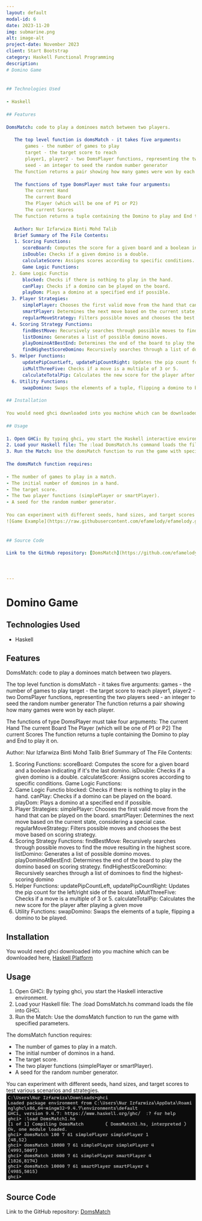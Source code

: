 ```yaml
---
layout: default
modal-id: 6
date: 2023-11-20
img: submarine.png
alt: image-alt
project-date: November 2023
client: Start Bootstrap
category: Haskell Functional Programming
description: 
# Domino Game


## Technologies Used

- Haskell

## Features

DomsMatch: code to play a dominoes match between two players.

   The top level function is domsMatch - it takes five arguments:
       games - the number of games to play
       target - the target score to reach
       player1, player2 - two DomsPlayer functions, representing the two players
       seed - an integer to seed the random number generator
   The function returns a pair showing how many games were won by each player.

   The functions of type DomsPlayer must take four arguments:
       The current Hand
       The current Board
       The Player (which will be one of P1 or P2)
       The current Scores
   The function returns a tuple containing the Domino to play and End to play it on.

   Author: Nur Izfarwiza Binti Mohd Talib
   Brief Summary of The File Contents:
   1. Scoring Functions:
      scoreBoard: Computes the score for a given board and a boolean indicating if it's the last domino.
      isDouble: Checks if a given domino is a double.
      calculateScore: Assigns scores according to specific conditions.
      Game Logic Functions:
  2. Game Logic Functio
      blocked: Checks if there is nothing to play in the hand.
      canPlay: Checks if a domino can be played on the board.
      playDom: Plays a domino at a specified end if possible.
  3. Player Strategies:
      simplePlayer: Chooses the first valid move from the hand that can be played on the board.
      smartPlayer: Determines the next move based on the current state, considering a special case.
      regularMoveStrategy: Filters possible moves and chooses the best move based on scoring strategy.
  4. Scoring Strategy Functions:
      findBestMove: Recursively searches through possible moves to find the move resulting in the highest score.
      listDomino: Generates a list of possible domino moves.
      playDominoAtBestEnd: Determines the end of the board to play the domino based on scoring strategy.
      findHighestScoreDomino: Recursively searches through a list of dominoes to find the highest-scoring domino
  5. Helper Functions:
      updatePipCountLeft, updatePipCountRight: Updates the pip count for the left/right side of the board.
      isMultThreeFive: Checks if a move is a multiple of 3 or 5.
      calculateTotalPip: Calculates the new score for the player after playing a given move
  6. Utility Functions:
      swapDomino: Swaps the elements of a tuple, flipping a domino to be played.

## Installation

You would need ghci downloaded into you machine which can be downloaded here, [Haskell Platform](https://www.haskell.org/downloads/)

## Usage

1. Open GHCi: By typing ghci, you start the Haskell interactive environment.
2. Load your Haskell file: The :load DomsMatch.hs command loads the file into GHCi.
3. Run the Match: Use the domsMatch function to run the game with specified parameters.

The domsMatch function requires:

- The number of games to play in a match.
- The initial number of dominos in a hand.
- The target score.
- The two player functions (simplePlayer or smartPlayer).
- A seed for the random number generator.

You can experiment with different seeds, hand sizes, and target scores to test various scenarios and strategies.
![Game Example](https://raw.githubusercontent.com/efamelody/efamelody.github.io/main/_posts/example.png)


## Source Code

Link to the GitHub repository: [DomsMatch](https://github.com/efamelody/DomsMatch)



---
```


# Domino Game


## Technologies Used

- Haskell

## Features

DomsMatch: code to play a dominoes match between two players.

   The top level function is domsMatch - it takes five arguments:
       games - the number of games to play
       target - the target score to reach
       player1, player2 - two DomsPlayer functions, representing the two players
       seed - an integer to seed the random number generator
   The function returns a pair showing how many games were won by each player.

   The functions of type DomsPlayer must take four arguments:
       The current Hand
       The current Board
       The Player (which will be one of P1 or P2)
       The current Scores
   The function returns a tuple containing the Domino to play and End to play it on.

   Author: Nur Izfarwiza Binti Mohd Talib
   Brief Summary of The File Contents:
   1. Scoring Functions:
      scoreBoard: Computes the score for a given board and a boolean indicating if it's the last domino.
      isDouble: Checks if a given domino is a double.
      calculateScore: Assigns scores according to specific conditions.
      Game Logic Functions:
  2. Game Logic Functio
      blocked: Checks if there is nothing to play in the hand.
      canPlay: Checks if a domino can be played on the board.
      playDom: Plays a domino at a specified end if possible.
  3. Player Strategies:
      simplePlayer: Chooses the first valid move from the hand that can be played on the board.
      smartPlayer: Determines the next move based on the current state, considering a special case.
      regularMoveStrategy: Filters possible moves and chooses the best move based on scoring strategy.
  4. Scoring Strategy Functions:
      findBestMove: Recursively searches through possible moves to find the move resulting in the highest score.
      listDomino: Generates a list of possible domino moves.
      playDominoAtBestEnd: Determines the end of the board to play the domino based on scoring strategy.
      findHighestScoreDomino: Recursively searches through a list of dominoes to find the highest-scoring domino
  5. Helper Functions:
      updatePipCountLeft, updatePipCountRight: Updates the pip count for the left/right side of the board.
      isMultThreeFive: Checks if a move is a multiple of 3 or 5.
      calculateTotalPip: Calculates the new score for the player after playing a given move
  6. Utility Functions:
      swapDomino: Swaps the elements of a tuple, flipping a domino to be played.

## Installation

You would need ghci downloaded into you machine which can be downloaded here, [Haskell Platform](https://www.haskell.org/downloads/)

## Usage

1. Open GHCi: By typing ghci, you start the Haskell interactive environment.
2. Load your Haskell file: The :load DomsMatch.hs command loads the file into GHCi.
3. Run the Match: Use the domsMatch function to run the game with specified parameters.

The domsMatch function requires:

- The number of games to play in a match.
- The initial number of dominos in a hand.
- The target score.
- The two player functions (simplePlayer or smartPlayer).
- A seed for the random number generator.

You can experiment with different seeds, hand sizes, and target scores to test various scenarios and strategies.
![Game Example](https://raw.githubusercontent.com/efamelody/efamelody.github.io/main/_posts/example.png)


## Source Code

Link to the GitHub repository: [DomsMatch](https://github.com/efamelody/DomsMatch)

